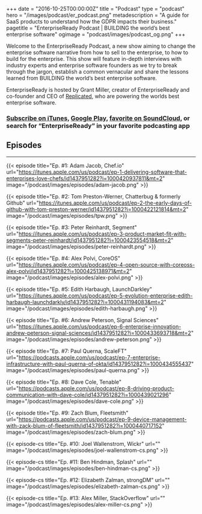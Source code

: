 +++
date = "2016-10-25T00:00:00Z"
title = "Podcast"
type = "podcast"
hero = "/images/podcast/er_podcast.png"
metadescription = "A guide for SaaS products to understand how the GDPR impacts their business."
pagetitle = "EnterpriseReady Podcast | BUILDING the world’s best enterprise software"
ogimage = "podcast/images/podcast_og.png"
+++

Welcome to the EnterpriseReady Podcast, a new show aiming to change the enterprise software narrative from how to sell to the enterprise, to how to build for the enterprise. This show will feature in-depth interviews with industry experts and enterprise software founders as we try to break through the jargon, establish a common vernacular and share the lessons learned from BUILDING the world’s best enterprise software.

EnterpriseReady is hosted by Grant Miller, creator of EnterpriseReady and co-founder and CEO of [Replicated](https://www.replicated.com), who are powering the worlds best enterprise software.

### [Subscribe on iTunes](https://itunes.apple.com/us/podcast/enterpriseready/id1437951282?mt=2), [Google Play](https://play.google.com/music/listen?u=0#/ps/Iq3uifjva44tdvm2orhu4apvjtu), [favorite on SoundCloud](https://soundcloud.com/heavybit/sets/enterpriseready), or search for “EnterpriseReady” in your favorite podcasting app

## Episodes
----   
{{< episode title="Ep. #1: Adam Jacob, Chef.io" url="https://itunes.apple.com/us/podcast/ep-1-delivering-software-that-enterprises-love-chefs/id1437951282?i=1000420937811&mt=2" image="/podcast/images/episodes/adam-jacob.png" >}}

{{< episode title="Ep. #2: Tom Preston-Werner, Chatterbug & formerly Github" url="https://itunes.apple.com/us/podcast/ep-2-the-early-days-of-github-with-tom-preston-werner/id1437951282?i=1000422121814&mt=2" image="/podcast/images/episodes/tpw.png" >}}

{{< episode title="Ep. #3: Peter Reinhardt, Segment" url="https://itunes.apple.com/us/podcast/ep-3-product-market-fit-with-segments-peter-reinhardt/id1437951282?i=1000423554518&mt=2" image="/podcast/images/episodes/peter-reinhardt.png" >}}

{{< episode title="Ep. #4: Alex Polvi, CoreOS" url="https://itunes.apple.com/us/podcast/ep-4-open-source-with-coreoss-alex-polvi/id1437951282?i=1000425138971&mt=2" image="/podcast/images/episodes/alex-polvi.png" >}}

{{< episode title="Ep. #5: Edith Harbaugh, LaunchDarkley" url="https://itunes.apple.com/us/podcast/ep-5-evolution-enterprise-edith-harbaugh-launchdarkly/id1437951282?i=1000431194083&mt=2" image="/podcast/images/episodes/edith-harbaugh.png" >}}

{{< episode title="Ep. #6: Andrew Peterson, Signal Sciences" url="https://itunes.apple.com/us/podcast/ep-6-enterprise-innovation-andrew-peterson-signal-sciences/id1437951282?i=1000433693718&mt=2" image="/podcast/images/episodes/andrew-peterson.png" >}}

{{< episode title="Ep. #7: Paul Querna, ScaleFT" url="https://podcasts.apple.com/us/podcast/ep-7-enterprise-infrastructure-with-paul-querna-of-okta/id1437951282?i=1000434555437" image="/podcast/images/episodes/paul-querna.png" >}}

{{< episode title="Ep. #8: Dave Cole, Tenable" url="https://podcasts.apple.com/us/podcast/ep-8-driving-product-communication-with-dave-cole/id1437951282?i=1000439021296" image="/podcast/images/episodes/dave-cole.png" >}}

{{< episode title="Ep. #9: Zach Blum, Fleetsmith" url="https://podcasts.apple.com/us/podcast/ep-9-device-management-with-zack-blum-of-fleetsmith/id1437951282?i=1000440717152" image="/podcast/images/episodes/zach-blum.png" >}}

{{< episode-cs title="Ep. #10: Joel Wallenstrom, Wickr" url="" image="/podcast/images/episodes/joel-wallenstrom-cs.png" >}}

{{< episode-cs title="Ep. #11: Ben Hindman, Splash" url="" image="/podcast/images/episodes/ben-hindman-cs.png" >}}

{{< episode-cs title="Ep. #12: Elizabeth Zalman, strongDM" url="" image="/podcast/images/episodes/elizabeth-zalman-cs.png" >}}

{{< episode-cs title="Ep. #13: Alex Miller, StackOverflow" url="" image="/podcast/images/episodes/alex-miller-cs.png" >}}
